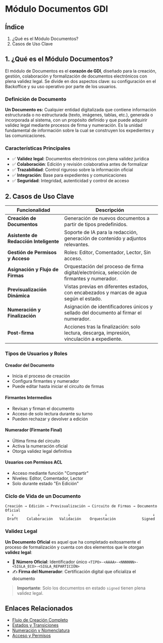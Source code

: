 # Módulo Documentos GDI

## Índice

1. ¿Qué es el Módulo Documentos?
2. Casos de Uso Clave

## 1. ¿Qué es el Módulo Documentos?

El módulo de Documentos es el **corazón de GDI**, diseñado para la creación, gestión, colaboración y formalización de documentos electrónicos con plena validez legal. Se divide en dos aspectos clave: su configuración en el Backoffice y su uso operativo por parte de los usuarios.

### Definición de Documento

**Un Documento es:**
Cualquier entidad digitalizada que contiene información estructurada o no estructurada (texto, imágenes, tablas, etc.), generada o incorporada al sistema, con un propósito definido y que puede adquirir validez legal mediante procesos de firma y numeración. Es la unidad fundamental de información sobre la cual se construyen los expedientes y las comunicaciones.

### Características Principales

- ✅ **Validez legal**: Documentos electrónicos con plena validez jurídica
- ✅ **Colaboración**: Edición y revisión colaborativa antes de formalizar
- ✅ **Trazabilidad**: Control riguroso sobre la información oficial
- ✅ **Integración**: Base para expedientes y comunicaciones
- ✅ **Seguridad**: Integridad, autenticidad y control de acceso

## 2. Casos de Uso Clave

| Funcionalidad | Descripción |
|---------------|-------------|
| **Creación de Documentos** | Generación de nuevos documentos a partir de tipos predefinidos. |
| **Asistente de Redacción Inteligente** | Soporte de IA para la redacción, generación de contenido y adjuntos relevantes. |
| **Gestión de Permisos y Acceso** | Roles: Editor, Comentador, Lector, Sin acceso. |
| **Asignación y Flujo de Firmas** | Orquestación del proceso de firma digital/electrónica, selección de firmantes y numerador. |
| **Previsualización Dinámica** | Vistas previas en diferentes estados, con encabezados y marcas de agua según el estado. |
| **Numeración y Finalización** | Asignación de identificadores únicos y sellado del documento al firmar el numerador. |
| **Post-firma** | Acciones tras la finalización: solo lectura, descarga, impresión, vinculación a expediente. |

### Tipos de Usuarios y Roles

#### **Creador del Documento**
- Inicia el proceso de creación
- Configura firmantes y numerador
- Puede editar hasta iniciar el circuito de firmas

#### **Firmantes Intermedios**
- Revisan y firman el documento
- Acceso de solo lectura durante su turno
- Pueden rechazar y devolver a edición

#### **Numerador (Firmante Final)**
- Última firma del circuito
- Activa la numeración oficial
- Otorga validez legal definitiva

#### **Usuarios con Permisos ACL**
- Acceso mediante función "Compartir"
- Niveles: Editor, Comentador, Lector
- Solo durante estado "En Edición"

### Ciclo de Vida de un Documento

```
Creación → Edición → Previsualización → Circuito de Firmas → Documento Oficial
   ↓           ↓             ↓                ↓                     ↓
 Draft    Colaboración   Validación    Orquestación            Signed
```

### Validez Legal

**Un Documento Oficial** es aquel que ha completado exitosamente el proceso de formalización y cuenta con dos elementos que le otorgan **validez legal**:

- 🔢 **Número Oficial**: Identificador único `<TIPO>-<AAAA>-<NNNNNN>-<SIGLA_ECO>-<SIGLA_REPARTICIÓN>`
- ✍️ **Firma del Numerador**: Certificación digital que oficializa el documento

> **Importante**: Solo los documentos en estado `signed` tienen plena validez legal.

## Enlaces Relacionados

- [Flujo de Creación Completo](./02-flujo-creacion-completo.md)
- [Estados y Transiciones](./03-estados-transiciones.md)
- [Numeración y Nomenclatura](./04-numeracion-nomenclatura.md)
- [Acceso y Permisos](./05-acceso-permisos.md)